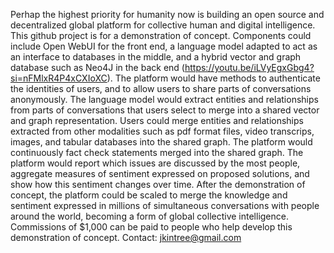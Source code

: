 Perhap the highest priority for humanity now is building an open source and decentralized global platform for collective human and digital intelligence.
This github project is for a demonstration of concept.
Components could include Open WebUI for the front end, a language model adapted to act as an interface to databases in the middle, and a hybrid vector and graph database such as Neo4J in the back end (https://youtu.be/iLVyEgxGbg4?si=nFMlxR4P4xCXIoXC).
The platform would have methods to authenticate the identities of users, and to allow users to share parts of conversations anonymously.
The language model would extract entities and relationships from parts of conversations that users select to merge into a shared vector and graph representation.
Users could merge entities and relationships extracted from other modalities such as pdf format files, video transcrips, images, and tabular databases into the shared graph.
The platform would continuously fact check statements merged into the shared graph.
The platform would report which issues are discussed by the most people, aggregate measures of sentiment expressed on proposed solutions, and show how this sentiment changes over time.
After the demonstration of concept, the platform could be scaled to merge the knowledge and sentiment expressed in millions of simultaneous conversations with people around the world, becoming a form of global collective intelligence.
Commissions of $1,000 can be paid to people who help develop this demonstration of concept. Contact: jkintree@gmail.com
<!---
Jkintree2/Jkintree2 is a ✨ special ✨ repository because its `README.md` (this file) appears on your GitHub profile.
You can click the Preview link to take a look at your changes.
--->
